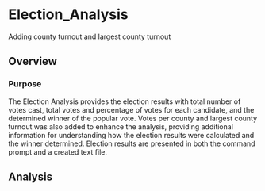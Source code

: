 # Election_Analysis
Adding county turnout and largest county turnout

## Overview 

### Purpose
The Election Analysis provides the election results with total number of votes cast, total votes and percentage of votes for each candidate, and the determined winner of the popular vote. Votes per county and largest county turnout was also added to enhance the analysis, providing additional information for understanding how the election results were calculated and the winner determined. Election results are presented in both the command prompt and a created text file. 

## Analysis
